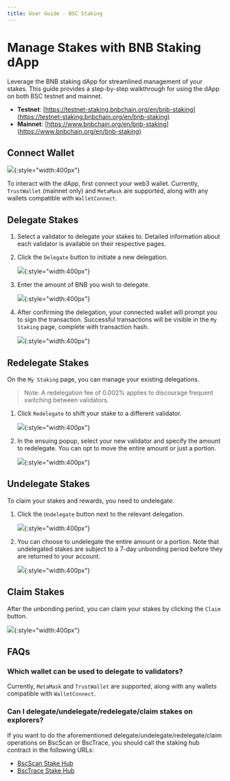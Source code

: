 ```yaml
---
title: User Guide - BSC Staking
---
```


# Manage Stakes with BNB Staking dApp

Leverage the BNB staking dApp for streamlined management of your stakes. This guide provides a step-by-step walkthrough for using the dApp on both BSC testnet and mainnet.

- **Testnet**: [https://testnet-staking.bnbchain.org/en/bnb-staking](https://testnet-staking.bnbchain.org/en/bnb-staking)
- **Mainnet**: [https://www.bnbchain.org/en/bnb-staking](https://www.bnbchain.org/en/bnb-staking)

## Connect Wallet

![](../img/staking/user-stake1.png){:style="width:400px"}

To interact with the dApp, first connect your web3 wallet. Currently, `TrustWallet` (mainnet only) and `MetaMask` are supported, along with any wallets compatible with `WalletConnect`.

## Delegate Stakes

1. Select a validator to delegate your stakes to. Detailed information about each validator is available on their respective pages.
2. Click the `Delegate` button to initiate a new delegation. 

    ![](../img/staking/user-stake2.png){:style="width:400px"}

3. Enter the amount of BNB you wish to delegate.

    ![](../img/staking/user-stake3.png){:style="width:400px"}

4. After confirming the delegation, your connected wallet will prompt you to sign the transaction. Successful transactions will be visible in the `My Staking` page, complete with transaction hash.

    ![](../img/staking/user-stake4.png){:style="width:400px"}

## Redelegate Stakes

On the `My Staking` page, you can manage your existing delegations.

>Note: A redelegation fee of 0.002% applies to discourage frequent switching between validators.

1. Click `Redelegate` to shift your stake to a different validator.

    ![](../img/staking/user-stake6.png){:style="width:400px"}

2. In the ensuing popup, select your new validator and specify the amount to redelegate. You can opt to move the entire amount or just a portion.

    ![](../img/staking/user-stake7.png){:style="width:400px"}

## Undelegate Stakes

To claim your stakes and rewards, you need to undelegate.

1. Click the `Undelegate` button next to the relevant delegation.

    ![](../img/staking/user-stake8.png){:style="width:400px"}

2. You can choose to undelegate the entire amount or a portion. Note that undelegated stakes are subject to a 7-day unbonding period before they are returned to your account.

    ![](../img/staking/user-stake9.png){:style="width:400px"}

## Claim Stakes

After the unbonding period, you can claim your stakes by clicking the `Claim` button.

![](../img/staking/user-stake10.png){:style="width:400px"}

## FAQs

### Which wallet can be used to delegate to validators?

Currently, `MetaMask` and `TrustWallet` are supported, along with any wallets compatible
with `WalletConnect`.

### Can I delegate/undelegate/redelegate/claim stakes on explorers?

If you want to do the aforementioned delegate/undelegate/redelegate/claim operations on BscScan or BscTrace, 
you should call the staking hub contract in the following URLs:
* [BscScan Stake Hub](https://bscscan.com/address/0x0000000000000000000000000000000000002002#writeContract)
* [BscTrace Stake Hub](https://bsctrace.com/address/0x0000000000000000000000000000000000002002?tab=Contract&p=1&view=contract_write)
